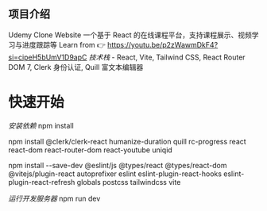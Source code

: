 ## 项目介绍
Udemy Clone Website
一个基于 React 的在线课程平台，支持课程展示、视频学习与进度跟踪等
Learn from 👉 https://youtu.be/p2zWawmDkF4?si=cipeH5bUmV1D9apC
*技术栈* - React, Vite, Tailwind CSS, React Router DOM 7, Clerk 身份认证, Quill 富文本编辑器

# 快速开始
*安装依赖*
npm install

npm install @clerk/clerk-react humanize-duration quill rc-progress react react-dom react-router-dom react-youtube uniqid

npm install --save-dev @eslint/js @types/react @types/react-dom @vitejs/plugin-react autoprefixer eslint eslint-plugin-react-hooks eslint-plugin-react-refresh globals postcss tailwindcss vite

*运行开发服务器*
npm run dev
